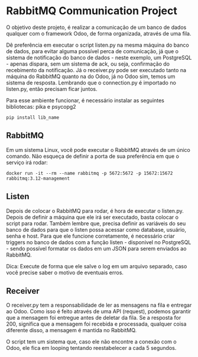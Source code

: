 # RabbitMQ Communication Project

O objetivo deste projeto, é realizar a comunicação de um banco de dados qualquer com o framework Odoo, de forma organizada, através de uma fila.

Dê preferência em executar o script listen.py na mesma máquina do banco de dados, para evitar alguma possível perca de comunicação, já que o sistema de notificação do banco de dados - neste exemplo, um PostgreSQL - apenas dispara, sem um sistema de ack, ou seja, confirmação do recebimento da notificação. Já o receiver.py pode ser executado tanto na máquina do RabbitMQ quanto na do Odoo, já no Odoo sim, temos um sistema de resposta. Lembrando que o connection.py é importado no listen.py, então precisam ficar juntos.

Para esse ambiente funcionar, é necessário instalar as seguintes bibliotecas: pika e psycopg2

```pip install lib_name```

## RabbitMQ

Em um sistema Linux, você pode executar o RabbitMQ através de um único comando. Não esqueça de definir a porta de sua preferência em que o serviço irá rodar:

```docker run -it --rm --name rabbitmq -p 5672:5672 -p 15672:15672 rabbitmq:3.12-management```

## Listen

Depois de colocar o RabbitMQ para rodar, é hora de executar o listen.py. Depois de definir a máquina que ele irá ser executado, basta colocar o script para rodar.
Também lembre que, precisa definir as variáveis do seu banco de dados para que o listen possa acessar como database, usuário, senha e host.
Para que ele funcione corretamente, é necessário criar triggers no banco de dados com a função listen - disponivel no PostgreSQL - sendo possível formatar os dados em um JSON para serem enviados ao RabbitMQ.

Dica: Execute de forma que ele salve o log em um arquivo separado, caso você precise saber o motivo de eventuais erros.

## Receiver

O receiver.py tem a responsabilidade de ler as mensagens na fila e entregar ao Odoo. Como isso é feito através de uma API (request), podemos garantir que a mensagem foi entregue antes de deletar da fila. Se a resposta for 200, significa que a mensagem foi recebida e processada, qualquer coisa diferente disso, a mensagem é mantida no RabbitMQ.

O script tem um sistema que, caso ele não encontre a conexão com o Odoo, ele fica em looping tentando reestabelecer a cada 5 segundos.
